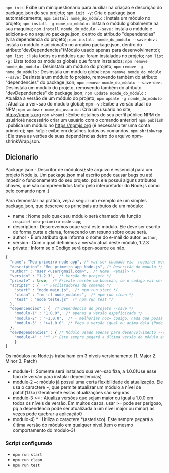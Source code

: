 `npm init`: Exibe um miniquestionario para auxiliar na criação e descrição do package.json do seu projeto;
`npm init -y`: Cria o package.json automaticamente;
`npm install nome_do_módulo` : instala um módulo no projeto;
`npm install -g nome_do_módulo` : instala o módulo globalmente na sua maquina;
`npm install nomde_do_módulo --save` : instala o módulo e adiciona-o no arquivo package.json, dentro do atribudo "dependencias"(vira dependencia do projeto);
`npm install nomde_do_módulo --save-dev` : instala o módulo e adiciona0o no arquivo package.json, dentro do atributo"devDependencies"(Módulo usado apenas para desenvolvimento);
`npm list ` : lista todos os módulos que foram instalados no projeto;
`npm list -g` : Lista todos os módulos globais que foram instalados;
`npm remove nomde_do_módulo` : Desinstala um módulo do projeto;
`npm remove -g nome_do_módulo` : Desinstala um módulo global;
`npm remove nomde_do_módulo --save` : Desinstala um módulo fo projeto, removendo também do atributo "dependencies" do package.json;
`npm remove nomde_do_módulo --save-dev` : Desinstala um módulo do projeto, removendo também do atributo "devDependencies" do package.json;
`npm update nomde_do_módulo` : Atualiza a versão de um módulo do projeto;
`npm update -g nomde_do_módulo` : Atualiza a ver~sao do módulo global;
`npm -v` : Exibe a versão atual do NPM;
`npm adduser nome_do_usuario` : Cria um usuário no site; https://npmjs.org
`npm whoami` : Exibe detalhes do seu perfil público NPM do usuário(é necessário criar um usuário com o comando anterior)
`npm publish` : publica um módulo no https://npmjs.org (é necessário ter uma conta primeiro);
`npm help` : exibe em detalhes todos os comandos.
`npm shrinkwrap` : Ele trava as verões de suas dependências detro do arquivo npm-shrinkWrap.json.

## Dicionario 
  Package.json - Descritor	de	módulos(Este	 arquivo	 é	 essencial	 para	 um	 projeto	 Node.js.	 Um
	package.json		 mal	 escrito	 pode	 causar	 bugs	 ou	 até	 impedir	 o
  funcionamento	 do	 seu	 projeto,	 pois	 ele	 possui	 alguns	 atributos
  chaves,	 que	 são	 compreendidos	 tanto	 pelo	 interpretador	 do
  Node.js	como	pelo	comando		npm	.)

  Para demonstar na prática, veja a seguir um exemplo de um simples package.json, que descreve os principais atributos de um módulo:
  - name : Nome pelo quak seu módulo será chamado via função `require('meu-primeiro-node-app`;
  - description : Descrevemos oque será este módulo. Ele deve ser escrito de  forma curta e claraa, fornecendo um resuno sobre oque será.
  - author - É um atributo que informa o nome do e-mail do autor. `author`;
  - version : Com o qual definimos a versão atual deste módulo, 1.2.3 
  - private : Inform se o Codigo será open-source ou não.
  ~~~Javascript
  {
    "name": "Meu-primeiro-node-app", /* vai ser chamado via  require('meu-primeiro-node-app */
    "description": "Meu primeiro app Node.js", /* Descrição do modulo */
    "author" : "User <user@gmail.com>",  /* Nome  <email> */
    "version" : "1.2.3",  /* Versão do projeto */
    "private" : true,  /* Private recebe um boolean, se o codigo vai ser aberto ou não */
    "scripts" : {  /* Facilitadores de comando */
      "start" : "node main.js",  /* npm run start */
      "clean" : "rm -rf node_modules",  /* npm run clean */
      "test" : "node teste.js"  /* npm run test */
    },
    "depencencies" : {  /* Dependencia do projeto --save */
      "modulo-1" : "1.0.0",  /* apenas a versão espeficicada */
      "modulo-2" : "-1.0.0",  /* - melhorias noc= codigo, nada que possa afetar o funcionamento */
      "modulo-3" : ">=1.0.0"  /* Pega a versão igual ou acima dela (Pode dar bug) */
    }, 
    "devDependencies" : { /* Módulo usado apenas para desenvolvimento --save-dev */
      "module-4" : "*" /* Este sempre pegará a última versão do módulo em qualquer nível */
      }
  }
  ~~~
 Os módulos no Node.js trabalham em 3 niveis versionamento (1. Major 2. Minor 3. Patch)

- module-1 : Somente será instalado sua ver~sao fiza, a 1.0.0(Use esse tipo de versão para instalar dependencias)
- module-2 ~: módulo já possui uma certa flexibilidade de atualização. Ele usa o caractere ~, que permite atualizar um módulo a nível de patch(1.0.x) Geralmente essas atualizações são seguras
- modulo-3 >= : Atualiza versões que sejam maior ou igual a 1.0.0 em todos os níveis de versão. Em muitos casos, usar >= pode ser perigoso, pq a dependência pode ser atualizada a um nível major ou minor( as vezes pode quebrar a aplicação0
- modulo-4) * : Utiliza o caractere *(asterisco). Este sempre pegará a última versão do módulo em qualquer nível.(tem o mesmo comportamento do modulo-3)

  

### Script configurado
- `npm run start`
- `npm run clean`
- `npm run test`

